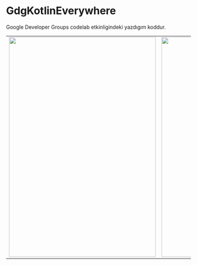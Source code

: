 # GdgKotlinEverywhere

Google Developer Groups codelab etkinligindeki yazdıgım koddur.


<table>
<tr>
<td><img src="https://user-images.githubusercontent.com/33760141/63803133-db7a3f80-c91c-11e9-9cb8-a38b003ea398.png" height="600" width="400"></td>
<td><img src="https://user-images.githubusercontent.com/33760141/63803432-8be84380-c91d-11e9-8f77-053346b52421.png" height="600" width="400"></td>  
</tr>
</table>

